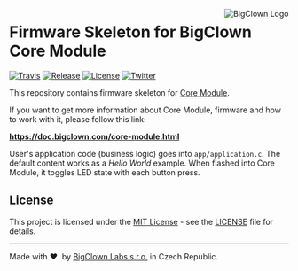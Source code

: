 <a href="https://www.bigclown.com"><img src="https://s3.eu-central-1.amazonaws.com/bigclown/gh-readme-logo.png" alt="BigClown Logo" align="right"></a>

# Firmware Skeleton for BigClown Core Module

[![Travis](https://img.shields.io/travis/bigclownlabs/bc-core-module/master.svg)](https://travis-ci.org/bigclownlabs/bc-core-module)
[![Release](https://img.shields.io/github/release/bigclownlabs/bc-core-module.svg)](https://github.com/bigclownlabs/bc-core-module/releases)
[![License](https://img.shields.io/github/license/bigclownlabs/bc-core-module.svg)](https://github.com/bigclownlabs/bc-core-module/blob/master/LICENSE)
[![Twitter](https://img.shields.io/twitter/follow/BigClownLabs.svg?style=social&label=Follow)](https://twitter.com/BigClownLabs)

This repository contains firmware skeleton for [Core Module](https://shop.bigclown.com/products/core-module).

If you want to get more information about Core Module, firmware and how to work with it, please follow this link:

**https://doc.bigclown.com/core-module.html**

User's application code (business logic) goes into `app/application.c`.
The default content works as a *Hello World* example.
When flashed into Core Module, it toggles LED state with each button press.

## License

This project is licensed under the [MIT License](https://opensource.org/licenses/MIT/) - see the [LICENSE](LICENSE) file for details.

---

Made with &#x2764;&nbsp; by [BigClown Labs s.r.o.](https://www.bigclown.com) in Czech Republic.
